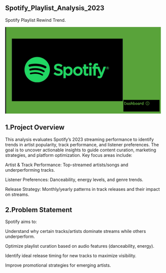 ## Spotify_Playlist_Analysis_2023
Spotify Playlist Rewind Trend.

![](CoverPage.png)

 ## 1.Project Overview
This analysis evaluates Spotify’s 2023 streaming performance to identify trends in artist popularity, track performance, and listener preferences. The goal is to uncover actionable insights to guide content curation, marketing strategies, and platform optimization. Key focus areas include:

Artist & Track Performance: Top-streamed artists/songs and underperforming tracks.

Listener Preferences: Danceability, energy levels, and genre trends.

Release Strategy: Monthly/yearly patterns in track releases and their impact on streams.

## 2.Problem Statement
Spotify aims to:

Understand why certain tracks/artists dominate streams while others underperform.

Optimize playlist curation based on audio features (danceability, energy).

Identify ideal release timing for new tracks to maximize visibility.

Improve promotional strategies for emerging artists.
